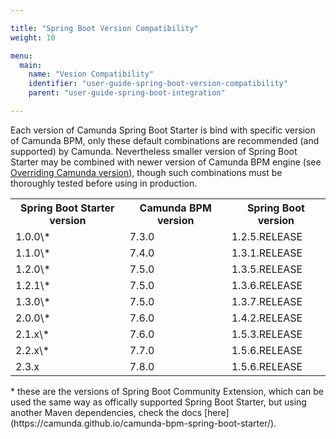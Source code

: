 ```yaml
---

title: "Spring Boot Version Compatibility"
weight: 10

menu:
  main:
    name: "Vesion Compatibility"
    identifier: "user-guide-spring-boot-version-compatibility"
    parent: "user-guide-spring-boot-integration"

---
```


Each version of Camunda Spring Boot Starter is bind with specific version of Camunda BPM, only these default combinations are recommended (and supported) by Camunda.
Nevertheless smaller version of Spring Boot Starter may be combined with newer version of Camunda BPM engine (see [Overriding Camunda version](../#overriding-camunda-version)), 
though such combinations must be thoroughly tested before using in production. 

<table class="table table-striped">
  <tr>
    <th>Spring Boot Starter version</th>
    <th>Camunda BPM version</th>
    <th>Spring Boot version</th>
  </tr>
  <tr>
    <td>1.0.0\*</td>
    <td>7.3.0</td>
    <td>1.2.5.RELEASE</td>
  </tr>
  <tr>
    <td>1.1.0\*</td>
    <td>7.4.0</td>
    <td>1.3.1.RELEASE</td>
  </tr>
  <tr>
    <td>1.2.0\*</td>
    <td>7.5.0</td>
    <td>1.3.5.RELEASE</td>
  </tr>
  <tr>
    <td>1.2.1\*</td>
    <td>7.5.0</td>
    <td>1.3.6.RELEASE</td>
  </tr>
  <tr>
    <td>1.3.0\*</td>
    <td>7.5.0</td>
    <td>1.3.7.RELEASE</td>
  </tr>
  <tr>
    <td>2.0.0\*</td>
    <td>7.6.0</td>
    <td>1.4.2.RELEASE</td>
  </tr>
  <tr>
    <td>2.1.x\*</td>
    <td>7.6.0</td>
    <td>1.5.3.RELEASE</td>
  </tr>
  <tr>
    <td>2.2.x\*</td>
    <td>7.7.0</td>
    <td>1.5.6.RELEASE</td>
  </tr>
  <tr>
    <td>2.3.x</td>
    <td>7.8.0</td>
    <td>1.5.6.RELEASE</td>
  </tr>
</table>
* these are the versions of Spring Boot Community Extension, which can be used the same way as offically supported Spring Boot Starter, 
but using another Maven dependencies, check the docs [here](https://camunda.github.io/camunda-bpm-spring-boot-starter/).  